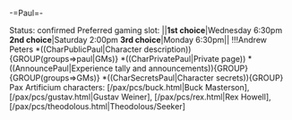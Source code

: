 -=Paul=-

Status: confirmed
Preferred gaming slot:
||__1st choice__|Wednesday 6:30pm
__2nd choice__|Saturday 2:00pm
__3rd choice__|Monday 6:30pm||
!!!Andrew Peters
*((CharPublicPaul|Character description)){GROUP(groups=&gt;paul|GMs)}
*((CharPrivatePaul|Private page))
*((AnnouncePaul|Experience tally and announcements)){GROUP}{GROUP(groups=&gt;GMs)}
*((CharSecretsPaul|Character secrets)){GROUP}
Pax Artificium characters: [/pax/pcs/buck.html|Buck Masterson], [/pax/pcs/gustav.html|Gustav Weiner], [/pax/pcs/rex.html|Rex Howell], [/pax/pcs/theodolous.html|Theodolous/Seeker]

